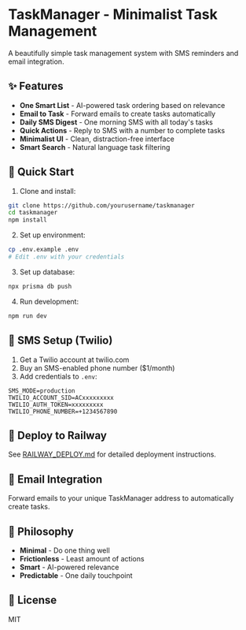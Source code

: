 # TaskManager - Minimalist Task Management

A beautifully simple task management system with SMS reminders and email integration.

## ✨ Features

- **One Smart List** - AI-powered task ordering based on relevance
- **Email to Task** - Forward emails to create tasks automatically  
- **Daily SMS Digest** - One morning SMS with all today's tasks
- **Quick Actions** - Reply to SMS with a number to complete tasks
- **Minimalist UI** - Clean, distraction-free interface
- **Smart Search** - Natural language task filtering

## 🚀 Quick Start

1. Clone and install:
```bash
git clone https://github.com/yourusername/taskmanager
cd taskmanager
npm install
```

2. Set up environment:
```bash
cp .env.example .env
# Edit .env with your credentials
```

3. Set up database:
```bash
npx prisma db push
```

4. Run development:
```bash
npm run dev
```

## 📱 SMS Setup (Twilio)

1. Get a Twilio account at twilio.com
2. Buy an SMS-enabled phone number ($1/month)
3. Add credentials to `.env`:
```env
SMS_MODE=production
TWILIO_ACCOUNT_SID=ACxxxxxxxxx
TWILIO_AUTH_TOKEN=xxxxxxxxx
TWILIO_PHONE_NUMBER=+1234567890
```

## 🚂 Deploy to Railway

See [RAILWAY_DEPLOY.md](./RAILWAY_DEPLOY.md) for detailed deployment instructions.

## 📧 Email Integration

Forward emails to your unique TaskManager address to automatically create tasks.

## 🎯 Philosophy

- **Minimal** - Do one thing well
- **Frictionless** - Least amount of actions
- **Smart** - AI-powered relevance
- **Predictable** - One daily touchpoint

## 📝 License

MIT